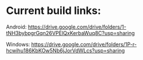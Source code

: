 # Current build links:

Android: https://drive.google.com/drive/folders/1-tNH3bybpgrGqn26VPElQxKerbaWuq8C?usp=sharing

Windows: https://drive.google.com/drive/folders/1P-r-hcwihu186KbKOw5Nb6jJorVdWLcs?usp=sharing

